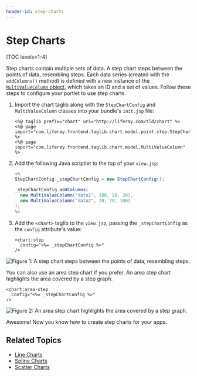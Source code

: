 ```yaml
---
header-id: step-charts
---
```


# Step Charts

[TOC levels=1-4]

Step charts contain multiple sets of data. A step chart steps between the points
of data, resembling steps. Each data series
(created with the `addColumns()` method) is defined with a new instance of the
[`MultiValueColumn` object](@app-ref@/foundation/latest/javadocs/com/liferay/frontend/taglib/chart/model/MultiValueColumn.html),
which takes an ID and a set of values. Follow these steps to configure your
portlet to use step charts.

1.  Import the chart taglib along with the `StepChartConfig` and
    `MultiValueColumn` classes into your bundle's `init.jsp` file:

    ```markup
    <%@ taglib prefix="chart" uri="http://liferay.com/tld/chart" %>
    <%@ page import="com.liferay.frontend.taglib.chart.model.point.step.StepChartConfig" %>
    <%@ page import="com.liferay.frontend.taglib.chart.model.MultiValueColumn" %>
    ```

2.  Add the following Java scriptlet to the top of your `view.jsp`:

    ```java
    <%
    StepChartConfig _stepChartConfig = new StepChartConfig();

    _stepChartConfig.addColumns(
      new MultiValueColumn("data1", 100, 20, 30),
      new MultiValueColumn("data2", 20, 70, 100)
    );
    %>
    ```

3.  Add the `<chart>` taglib to the `view.jsp`, passing the `_stepChartConfig`
    as the `config` attribute's value:

    ```markup
    <chart:step
      config="<%= _stepChartConfig %>"
    />
    ```

![Figure 1: A step chart steps between the points of data, resembling steps.](../../../../images/chart-taglib-step.png)

You can also use an area step chart if you prefer. An area step chart highlights
the area covered by a step graph.

```markup
<chart:area-step
  config="<%= _stepChartConfig %>"
/>
```

![Figure 2: An area step chart highlights the area covered by a step graph.](../../../../images/chart-taglib-area-step.png)

Awesome! Now you know how to create step charts for your apps.

## Related Topics

- [Line Charts](/docs/7-2/reference/-/knowledge_base/r/line-charts)
- [Spline Charts](/docs/7-2/reference/-/knowledge_base/r/spline-charts)
- [Scatter Charts](/docs/7-2/reference/-/knowledge_base/r/scatter-charts)